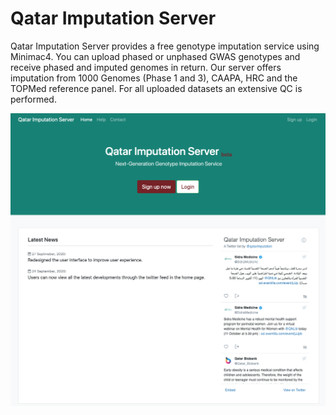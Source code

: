 # Qatar Imputation Server

Qatar Imputation Server provides a free genotype imputation service using Minimac4. You can upload phased or unphased GWAS genotypes and receive phased and imputed genomes in return. Our server offers imputation from 1000 Genomes (Phase 1 and 3), CAAPA, HRC and the TOPMed reference panel. For all uploaded datasets an extensive QC is performed.


![Screenshot](img/index.png)